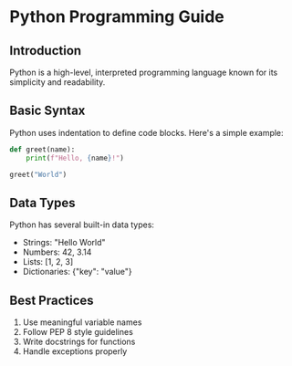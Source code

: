 
# Python Programming Guide

## Introduction
Python is a high-level, interpreted programming language known for its simplicity and readability.

## Basic Syntax
Python uses indentation to define code blocks. Here's a simple example:

```python
def greet(name):
    print(f"Hello, {name}!")

greet("World")
```

## Data Types
Python has several built-in data types:
- Strings: "Hello World"
- Numbers: 42, 3.14
- Lists: [1, 2, 3]
- Dictionaries: {"key": "value"}

## Best Practices
1. Use meaningful variable names
2. Follow PEP 8 style guidelines
3. Write docstrings for functions
4. Handle exceptions properly
            